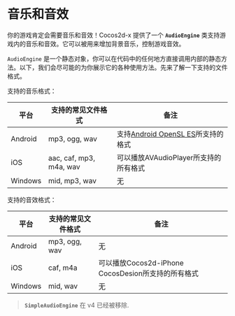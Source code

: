 # 音乐和音效

你的游戏肯定会需要音乐和音效！Cocos2d-x 提供了一个 __`AudioEngine`__ 类支持游戏内的音乐和音效。它可以被用来增加背景音乐，控制游戏音效。

`AudioEngine` 是一个静态对象，你可以在代码中的任何地方直接调用内部的静态方法。以下，我们会尽可能的为你展示它的各种使用方法。先来了解一下支持的文件格式。

支持的音乐格式：

| 平台  |支持的常见文件格式| 备注  |
|-------|-------------------|------|
|Android|mp3, ogg, wav|支持[Android OpenSL ES](https://developer.android.com/ndk/guides/audio/opensl/opensl-for-android)所支持的格式|
|iOS    |aac, caf, mp3, m4a, wav|可以播放AVAudioPlayer所支持的所有格式|
|Windows|mid, mp3, wav| 无 |

支持的音效格式：

| 平台  |支持的常见文件格式| 备注  |
|-------|-------------------|------|
|Android|mp3, ogg, wav| 无 |
|iOS    | caf, m4a|可以播放Cocos2d-iPhone CocosDesion所支持的所有格式|
|Windows| mid, wav| 无 |


> __`SimpleAudioEngine`__ 在 v4 已经被移除.